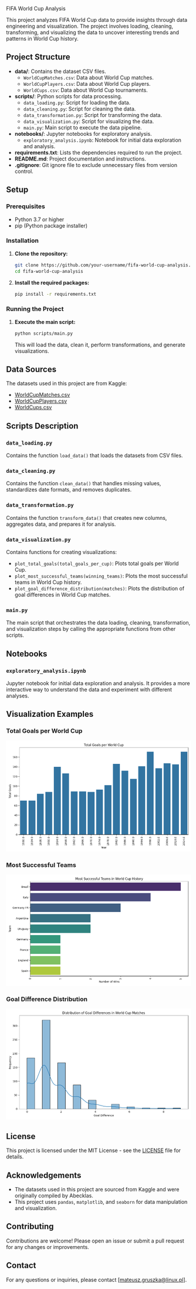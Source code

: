 FIFA World Cup Analysis

This project analyzes FIFA World Cup data to provide insights through data engineering and visualization. The project involves loading, cleaning, transforming, and visualizing the data to uncover interesting trends and patterns in World Cup history.

## Project Structure

- **data/**: Contains the dataset CSV files.
  - `WorldCupMatches.csv`: Data about World Cup matches.
  - `WorldCupPlayers.csv`: Data about World Cup players.
  - `WorldCups.csv`: Data about World Cup tournaments.
- **scripts/**: Python scripts for data processing.
  - `data_loading.py`: Script for loading the data.
  - `data_cleaning.py`: Script for cleaning the data.
  - `data_transformation.py`: Script for transforming the data.
  - `data_visualization.py`: Script for visualizing the data.
  - `main.py`: Main script to execute the data pipeline.
- **notebooks/**: Jupyter notebooks for exploratory analysis.
  - `exploratory_analysis.ipynb`: Notebook for initial data exploration and analysis.
- **requirements.txt**: Lists the dependencies required to run the project.
- **README.md**: Project documentation and instructions.
- **.gitignore**: Git ignore file to exclude unnecessary files from version control.

## Setup

### Prerequisites

- Python 3.7 or higher
- pip (Python package installer)

### Installation

1. **Clone the repository:**

   ```bash
   git clone https://github.com/your-username/fifa-world-cup-analysis.git
   cd fifa-world-cup-analysis
   ```

2. **Install the required packages:**

   ```bash
   pip install -r requirements.txt
   ```

### Running the Project

1. **Execute the main script:**

   ```bash
   python scripts/main.py
   ```

   This will load the data, clean it, perform transformations, and generate visualizations.

## Data Sources

The datasets used in this project are from Kaggle:

- [WorldCupMatches.csv](https://www.kaggle.com/datasets/abecklas/fifa-world-cup/data)
- [WorldCupPlayers.csv](https://www.kaggle.com/datasets/abecklas/fifa-world-cup/data)
- [WorldCups.csv](https://www.kaggle.com/datasets/abecklas/fifa-world-cup/data)

## Scripts Description

### `data_loading.py`

Contains the function `load_data()` that loads the datasets from CSV files.

### `data_cleaning.py`

Contains the function `clean_data()` that handles missing values, standardizes date formats, and removes duplicates.

### `data_transformation.py`

Contains the function `transform_data()` that creates new columns, aggregates data, and prepares it for analysis.

### `data_visualization.py`

Contains functions for creating visualizations:
- `plot_total_goals(total_goals_per_cup)`: Plots total goals per World Cup.
- `plot_most_successful_teams(winning_teams)`: Plots the most successful teams in World Cup history.
- `plot_goal_difference_distribution(matches)`: Plots the distribution of goal differences in World Cup matches.

### `main.py`

The main script that orchestrates the data loading, cleaning, transformation, and visualization steps by calling the appropriate functions from other scripts.

## Notebooks

### `exploratory_analysis.ipynb`

Jupyter notebook for initial data exploration and analysis. It provides a more interactive way to understand the data and experiment with different analyses.

## Visualization Examples

### Total Goals per World Cup

![Total Goals per World Cup](images/total_goals_per_world_cup.png)

### Most Successful Teams

![Most Successful Teams](images/most_successful_teams.png)

### Goal Difference Distribution

![Goal Difference Distribution](images/goal_difference_distribution.png)

## License

This project is licensed under the MIT License - see the [LICENSE](LICENSE) file for details.

## Acknowledgements

- The datasets used in this project are sourced from Kaggle and were originally compiled by Abecklas.
- This project uses `pandas`, `matplotlib`, and `seaborn` for data manipulation and visualization.

## Contributing

Contributions are welcome! Please open an issue or submit a pull request for any changes or improvements.

## Contact

For any questions or inquiries, please contact [mateusz.gruszka@linux.pl].
